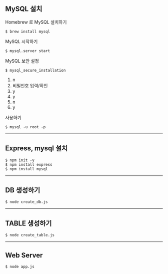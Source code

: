 ## MySQL 설치

Homebrew 로 MySQL 설치하기
```
$ brew install mysql
```

MySQL 시작하기
```
$ mysql.server start
```

MySQL 보안 설정
```
$ mysql_secure_installation
```
1. n
2. 비밀번호 입력/확인
3. y
4. y
5. n
6. y

사용하기
```
$ mysql -u root -p
```
---
## Express, mysql 설치
```
$ npm init -y
$ npm install express
$ npm install mysql
```
---
## DB 생성하기
```
$ node create_db.js
```
---
## TABLE 생성하기
```
$ node create_table.js
```
---
## Web Server
```
$ node app.js
```